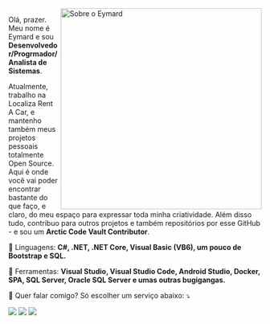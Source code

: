 <img src="https://raw.githubusercontent.com/MicaelliMedeiros/micaellimedeiros/master/image/computer-illustration.png" min-width="400px" max-width="400px" width="400px" align="right" alt="Sobre o Eymard">

<p align="left"> 
  Olá, prazer. Meu nome é Eymard e sou <strong>Desenvolvedor/Progrmador/Analista de Sistemas</strong>.<br>
  
  Atualmente, trabalho na Localiza Rent A Car, e mantenho também meus projetos pessoais totalmente Open Source.
  Aqui é onde você vai poder encontrar bastante do que faço, e claro, do meu espaço para expressar toda minha criatividade.
  Além disso tudo, contribuo para outros projetos e também repositórios por esse GitHub - e sou um <strong>Arctic Code Vault Contributor</strong>.
</p>

<p align="left">
  🦄 Linguagens: <strong>C#, .NET, .NET Core, Visual Basic (VB6), um pouco de Bootstrap e SQL.</strong>
</p>

<p align="left">
  💼 Ferramentas: <strong>Visual Studio, Visual Studio Code, 
   Android Studio, Docker, SPA, SQL Server, Oracle SQL Server e umas outras bugigangas.</strong>
</p>

<p align="left">
  💌 Quer falar comigo? Só escolher um serviço abaixo: ⤵️
</p>

<p align="left">
  <a href="mailto:eymsilva@gmail.com?cc=eym_silva@outlook.com&subject=Contato%20GitHub&body=Ol%C3%A1%20Eymard.%20Tudo%20bem%3F!%20%0ABom%2C%20eu%20estou%20entrando%20em%20contato%20atrav%C3%A9s%20do%20link%20que%20voc%C3%AA%20disponibilizou%20no%20seu%20GitHub.%20%0A%0AO%20meu%20motivo%20de%20contato%20%C3%A9" alt="Gmail">
  <img src="https://img.shields.io/badge/-Gmail-FF0000?style=flat-square&labelColor=FF0000&logo=gmail&logoColor=white&link=mailto:eymsilva@gmail.com?cc=eym_silva@outlook.com&subject=Contato%20GitHub&body=Ol%C3%A1%20Eymard.%20Tudo%20bem%3F!%20%0ABom%2C%20eu%20estou%20entrando%20em%20contato%20atrav%C3%A9s%20do%20link%20que%20voc%C3%AA%20disponibilizou%20no%20seu%20GitHub.%20%0A%0AO%20meu%20motivo%20de%20contato%20%C3%A9" /></a>

  <a href="https://www.linkedin.com/in/eymardsilva/" alt="Linkedin">
  <img src="https://img.shields.io/badge/-Linkedin-0e76a8?style=flat-square&logo=Linkedin&logoColor=white&link=https://www.linkedin.com/in/eymardsilva/" /></a>

  <a href="https://wa.link/96p3z3" alt="WhatsApp">
  <img src="https://img.shields.io/badge/-WhatsApp-25d366?style=flat-square&labelColor=25d366&logo=whatsapp&logoColor=white&link=https://wa.link/96p3z3"/></a>
</p>  
